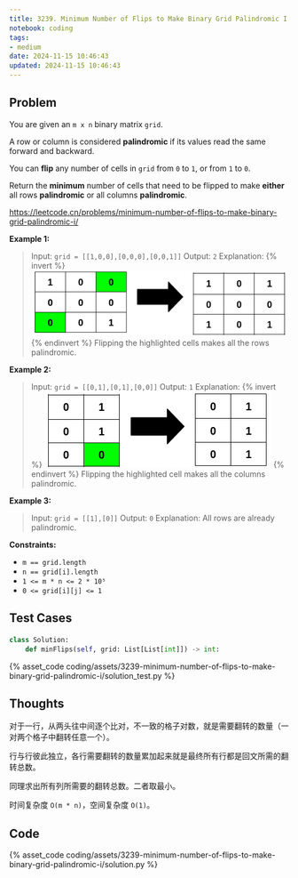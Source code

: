 ```yaml
---
title: 3239. Minimum Number of Flips to Make Binary Grid Palindromic I
notebook: coding
tags:
- medium
date: 2024-11-15 10:46:43
updated: 2024-11-15 10:46:43
---
```

## Problem

You are given an `m x n` binary matrix `grid`.

A row or column is considered **palindromic** if its values read the same forward and backward.

You can **flip** any number of cells in `grid` from `0` to `1`, or from `1` to `0`.

Return the **minimum** number of cells that need to be flipped to make **either** all rows **palindromic** or all columns **palindromic**.

<https://leetcode.cn/problems/minimum-number-of-flips-to-make-binary-grid-palindromic-i/>

**Example 1:**

> Input: `grid = [[1,0,0],[0,0,0],[0,0,1]]`
> Output: `2`
> Explanation:
> {% invert %}
![case1](assets/3239-minimum-number-of-flips-to-make-binary-grid-palindromic-i/case1.png)
{% endinvert %}
> Flipping the highlighted cells makes all the rows palindromic.

**Example 2:**

> Input: `grid = [[0,1],[0,1],[0,0]]`
> Output: `1`
> Explanation:
> {% invert %}
![case2](assets/3239-minimum-number-of-flips-to-make-binary-grid-palindromic-i/case2.png)
{% endinvert %}
> Flipping the highlighted cell makes all the columns palindromic.

**Example 3:**

> Input: `grid = [[1],[0]]`
> Output: `0`
> Explanation:
> All rows are already palindromic.

**Constraints:**

- `m == grid.length`
- `n == grid[i].length`
- `1 <= m * n <= 2 * 10⁵`
- `0 <= grid[i][j] <= 1`

## Test Cases

``` python
class Solution:
    def minFlips(self, grid: List[List[int]]) -> int:
```

{% asset_code coding/assets/3239-minimum-number-of-flips-to-make-binary-grid-palindromic-i/solution_test.py %}

## Thoughts

对于一行，从两头往中间逐个比对，不一致的格子对数，就是需要翻转的数量（一对两个格子中翻转任意一个）。

行与行彼此独立，各行需要翻转的数量累加起来就是最终所有行都是回文所需的翻转总数。

同理求出所有列所需要的翻转总数。二者取最小。

时间复杂度 `O(m * n)`，空间复杂度 `O(1)`。

## Code

{% asset_code coding/assets/3239-minimum-number-of-flips-to-make-binary-grid-palindromic-i/solution.py %}
